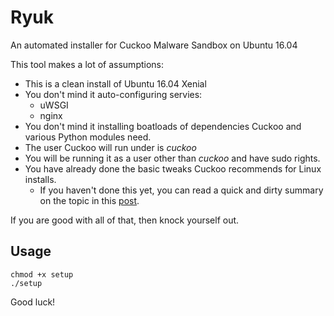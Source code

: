 # Ryuk
An automated installer for Cuckoo Malware Sandbox on Ubuntu 16.04

This tool makes a lot of assumptions:

* This is a clean install of Ubuntu 16.04 Xenial
* You don't mind it auto-configuring servies:
  * uWSGI
  * nginx
* You don't mind it installing boatloads of dependencies Cuckoo and various Python modules need.
* The user Cuckoo will run under is *cuckoo*
* You will be running it as a user other than *cuckoo* and have sudo rights.
* You have already done the basic tweaks Cuckoo recommends for Linux installs.
  * If you haven't done this yet, you can read a quick and dirty summary on the topic in this [post](https://packetdamage.com/going-cuckoo-linux-installation/).

If you are good with all of that, then knock yourself out.

## Usage
```
chmod +x setup
./setup
```

Good luck!
